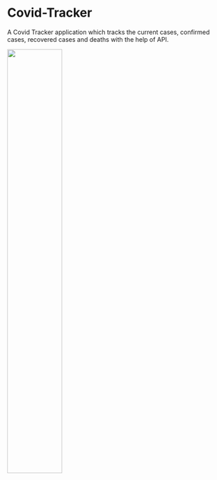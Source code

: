 # Covid-Tracker
A Covid Tracker application which tracks the current cases, confirmed cases, recovered cases and deaths with the help of API.

<img src="https://user-images.githubusercontent.com/71960312/126902699-eefffff0-f1df-49d1-872a-0e7613df1ed1.jpeg" width=50% height=50%>
